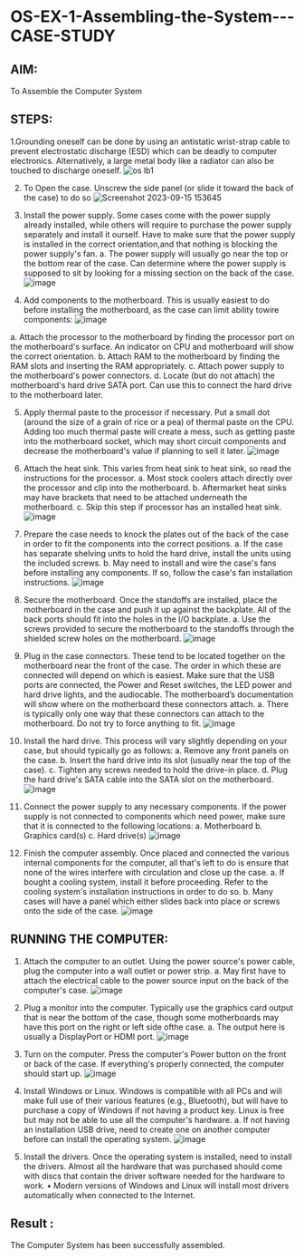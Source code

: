 # OS-EX-1-Assembling-the-System---CASE-STUDY

## AIM:
To Assemble the Computer System

## STEPS:
1.Grounding oneself can be done by using an antistatic wrist-strap cable to prevent electrostatic discharge (ESD) which can be deadly to computer electronics. Alternatively, a large metal body like a radiator can also be touched to discharge oneself.
![os lb1](https://github.com/Aishwarya-TM/OS-EX-1-Assembling-the-System---CASE-STUDY/assets/127846109/3aa7ad7f-121e-4d1d-a4a0-431f0f95c142)

2. To Open the case. Unscrew the side panel (or slide it toward the back of the case) to do so
![Screenshot 2023-09-15 153645](https://github.com/Aishwarya-TM/OS-EX-1-Assembling-the-System---CASE-STUDY/assets/127846109/0f411952-1de5-4ee0-887a-2945b1858dda)

3.	Install the power supply. Some cases come with the power supply already installed, while others will require to purchase the power supply separately and install it ourself. Have to make sure that the power supply is installed in the correct orientation,and that nothing is blocking the power supply's fan.
a.	The power supply will usually go near the top or the bottom rear of the case. Can determine where the power supply is supposed to sit by looking for a missing section on the back of the case.
![image](https://github.com/Aishwarya-TM/OS-EX-1-Assembling-the-System---CASE-STUDY/assets/127846109/ef98ebe7-9720-46ff-8651-2f2952c8e1ec)

4. Add components to the motherboard. This is usually easiest to do before installing the motherboard, as the case can limit ability towire components:
![image](https://github.com/Aishwarya-TM/OS-EX-1-Assembling-the-System---CASE-STUDY/assets/127846109/9aef0d2d-0a22-45fd-9a30-386ad943b2f5)

 
a.	Attach the processor to the motherboard by finding the processor port on the motherboard's surface. An indicator on CPU and motherboard will show the correct orientation.
b.	Attach RAM to the motherboard by finding the RAM slots and inserting the RAM appropriately.
c.	Attach power supply to the motherboard's power connectors.
d.	Locate (but do not attach) the motherboard's hard drive SATA port. Can use this to connect the hard drive to the motherboard later.


5.	Apply thermal paste to the processor if necessary. Put a small dot (around the size of a grain of rice or a pea) of thermal paste on the CPU. Adding too much thermal paste will create a mess, such as getting paste into the motherboard socket, which may short circuit components and decrease the motherboard's value if planning to sell it later.
![image](https://github.com/Aishwarya-TM/OS-EX-1-Assembling-the-System---CASE-STUDY/assets/127846109/74ace91f-11e2-4a04-b88b-882ccd67502b)
                                                         
6.	Attach the heat sink. This varies from heat sink to heat sink, so read the instructions for the processor.
a.	Most stock coolers attach directly over the processor and clip into the motherboard.
b.	Aftermarket heat sinks may have brackets that need to be attached underneath the motherboard.
c.	Skip this step if processor has an installed heat sink.
![image](https://github.com/Aishwarya-TM/OS-EX-1-Assembling-the-System---CASE-STUDY/assets/127846109/0b1e1dbc-fbd1-49e3-b781-7ae4907e46fd)

7.	Prepare the case needs to knock the plates out of the back of the case in order to fit the components into the correct positions.
a.	If the case has separate shelving units to hold the hard drive, install the units using the included screws.
b. May need to install and wire the case's fans before installing any components. If so, follow the case's fan installation instructions.
![image](https://github.com/Aishwarya-TM/OS-EX-1-Assembling-the-System---CASE-STUDY/assets/127846109/91c56b1d-33b3-4fe2-ad56-879e6166919e)

8.	Secure the motherboard. Once the standoffs are installed, place the motherboard in the case and push it up against the backplate. All of the back ports should fit into the holes in the I/O backplate.
a.	Use the screws provided to secure the motherboard to the standoffs through the shielded screw holes on the motherboard.
![image](https://github.com/Aishwarya-TM/OS-EX-1-Assembling-the-System---CASE-STUDY/assets/127846109/047f186b-4fdb-4e56-9bd3-b9522844925e)

9.	Plug in the case connectors. These tend to be located together on the motherboard near the front of the case. The order in which these are connected will depend on which is easiest. Make sure that the USB ports are connected, the Power and Reset switches, the LED power and hard drive lights, and the audiocable. The motherboard’s documentation	will show where on the motherboard these connectors attach.
a.	There is typically only	one way that these connectors can
attach to the motherboard. Do not try to force anything to fit.
![image](https://github.com/Aishwarya-TM/OS-EX-1-Assembling-the-System---CASE-STUDY/assets/127846109/434c8b68-38af-494e-b71a-f0144fd9d561)

10.	Install the hard drive. This process will vary slightly depending on your case, but should typically go as follows:
a.	Remove any front panels on the case.
b.	Insert the hard drive into its slot (usually near the top of the case).
c.	Tighten any screws needed to hold the drive-in place.
d.	Plug the hard drive's SATA cable into the SATA slot on the motherboard.
 ![image](https://github.com/Aishwarya-TM/OS-EX-1-Assembling-the-System---CASE-STUDY/assets/127846109/5e527c87-1617-41dc-9bfe-de9779f13eb1)

11.	Connect the power supply to any necessary components. If the power supply is not connected to components which need power, make sure that it is
connected to the following locations:
a.	Motherboard
b.	Graphics card(s)
c.	Hard drive(s)
![image](https://github.com/Aishwarya-TM/OS-EX-1-Assembling-the-System---CASE-STUDY/assets/127846109/68d44af0-5305-4c8f-bbde-7920c123ed03)

12.	Finish the computer assembly. Once placed and connected the various internal components for the computer, all that's left to do is ensure that none of the wires interfere with circulation and close up the case.
a.	If bought a cooling system, install it before proceeding. Refer to the cooling system's installation instructions in order to do so.
b.	Many cases will have a panel which either slides back into place or screws onto the side of the case.
![image](https://github.com/Aishwarya-TM/OS-EX-1-Assembling-the-System---CASE-STUDY/assets/127846109/4794218d-4d32-47cd-bc5d-e33bcabbeb9f)

## RUNNING THE COMPUTER:	
1.	Attach the computer to an outlet. Using the power source's power cable, plug the computer into a wall outlet or power strip.
a.	May first have to attach the electrical cable to the power source input on the back of the computer's case.
![image](https://github.com/Aishwarya-TM/OS-EX-1-Assembling-the-System---CASE-STUDY/assets/127846109/2cc80f3b-fffe-4aca-9d44-320ab280aa4a)
 
2.	Plug a monitor into the computer. Typically use the graphics card output that is near the bottom of the case, though some motherboards may have this port on the right or left side ofthe case.
a.	The output here is usually a DisplayPort or HDMI port.
![image](https://github.com/Aishwarya-TM/OS-EX-1-Assembling-the-System---CASE-STUDY/assets/127846109/4d7deabb-4898-4feb-9fd3-f07a6be29a4b)

3.	Turn on the computer. Press the computer's Power button on the front or back of the case. If everything's properly connected, the computer should start up.
 ![image](https://github.com/Aishwarya-TM/OS-EX-1-Assembling-the-System---CASE-STUDY/assets/127846109/2bc6fffd-cadb-49d3-8ee5-f52a912b12c7)

4.	Install Windows or Linux. Windows is compatible with all PCs and will make full use of their various features (e.g., Bluetooth), but will have to purchase a copy of Windows if not having a product key. Linux is free but may not be able to use all the computer's hardware.
a.	If not having an installation USB drive, need to create one on another computer before can install the operating system.
![image](https://github.com/Aishwarya-TM/OS-EX-1-Assembling-the-System---CASE-STUDY/assets/127846109/521165d1-c88c-415e-af10-f756b22c5371)

5.	Install the drivers. Once the operating system is installed, need to install the drivers. Almost all the hardware that was purchased should come with discs that contain the driver software needed for the hardware to work.
•	Modern versions of Windows and Linux will install most drivers automatically when connected to the Internet.

## Result : 
The Computer System has been successfully assembled.
